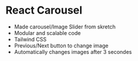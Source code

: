 # React Carousel

- Made carousel/Image Slider from skretch
- Modular and scalable code 
- Tailwind CSS
- Previous/Next button to change image
- Automatically changes images after 3 secondes